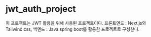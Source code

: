 # jwt_auth_project
이 프로젝트는 JWT 활용을 위해 사용된 프로젝트이다. 프론트엔드 : Next.js와 Tailwind css, 백엔드 : Java spring boot를 활용한 프로젝트로 구성한다.
